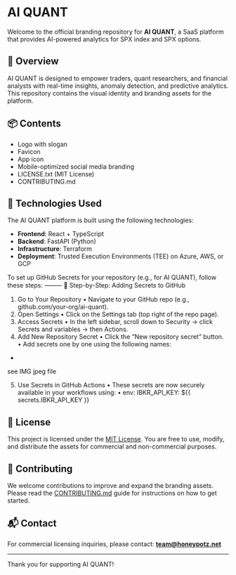 # AI QUANT

Welcome to the official branding repository for **AI QUANT**, a SaaS platform that provides AI-powered analytics for SPX index and SPX options.

## 🚀 Overview

AI QUANT is designed to empower traders, quant researchers, and financial analysts with real-time insights, anomaly detection, and predictive analytics. This repository contains the visual identity and branding assets for the platform.

## 📦 Contents

- Logo with slogan
- Favicon
- App icon
- Mobile-optimized social media branding
- LICENSE.txt (MIT License)
- CONTRIBUTING.md

## 🧰 Technologies Used

The AI QUANT platform is built using the following technologies:

- **Frontend**: React + TypeScript
- **Backend**: FastAPI (Python)
- **Infrastructure**: Terraform
- **Deployment**: Trusted Execution Environments (TEE) on Azure, AWS, or GCP

To set up GitHub Secrets for your repository (e.g., for AI QUANT), follow these steps:
⸻
🔐 Step-by-Step: Adding Secrets to GitHub
1. Go to Your Repository
    • Navigate to your GitHub repo (e.g., github.com/your-org/ai-quant).
2. Open Settings
    • Click on the Settings tab (top right of the repo page).
3. Access Secrets
    • In the left sidebar, scroll down to Security → click Secrets and variables → then Actions.
4. Add New Repository Secret
    • Click the “New repository secret” button.
    • Add secrets one by one using the following names:
-
see IMG jpeg file

5. Use Secrets in GitHub Actions
    • These secrets are now securely available in your workflows using:
    • env:
  IBKR_API_KEY: ${{ secrets.IBKR_API_KEY }}


## 📄 License

This project is licensed under the [MIT License](LICENSE.txt). You are free to use, modify, and distribute the assets for commercial and non-commercial purposes.

## 🤝 Contributing

We welcome contributions to improve and expand the branding assets. Please read the [CONTRIBUTING.md](CONTRIBUTING.md) guide for instructions on how to get started.

## 📬 Contact

For commercial licensing inquiries, please contact: **team@honeypotz.net**

---

Thank you for supporting AI QUANT!
